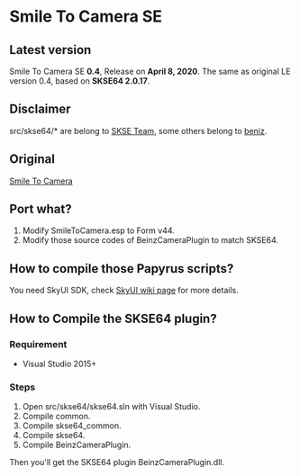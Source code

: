 # Smile To Camera SE

## Latest version
Smile To Camera SE **0.4**, Release on **April 8, 2020**.
The same as original LE version 0.4, based on **SKSE64 2.0.17**.

## Disclaimer

src/skse64/* are belong to [SKSE Team](https://skse.silverlock.org), some others belong to [beniz](https://www.nexusmods.com/skyrim/users/4097779).

## Original

[Smile To Camera](https://www.nexusmods.com/skyrim/mods/92337)

## Port what?

1. Modify SmileToCamera.esp to Form v44.
2. Modify those source codes of BeinzCameraPlugin  to match SKSE64.

## How to compile those Papyrus scripts?

You need SkyUI SDK, check [SkyUI wiki page](https://github.com/schlangster/skyui/wiki) for more details.

## How to Compile the SKSE64 plugin?

### Requirement

- Visual Studio 2015+

### Steps

1.  Open src/skse64/skse64.sln with Visual Studio.
2. Compile common.
3. Compile skse64_common.
4. Compile skse64.
5. Compile BeinzCameraPlugin.

Then you'll get the SKSE64 plugin BeinzCameraPlugin.dll.
